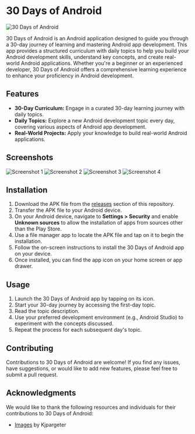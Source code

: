 # 30 Days of Android

![30 Days of Android](ic_launcher-playstore.png)

30 Days of Android is an Android application designed to guide you through a 30-day journey of learning and mastering Android app development. This app provides a structured curriculum with daily topics to help you build your Android development skills, understand key concepts, and create real-world Android applications. Whether you're a beginner or an experienced developer, 30 Days of Android offers a comprehensive learning experience to enhance your proficiency in Android development.

## Features

- **30-Day Curriculum:** Engage in a curated 30-day learning journey with daily topics.
- **Daily Topics:** Explore a new Android development topic every day, covering various aspects of Android app development.
- **Real-World Projects:** Apply your knowledge to build real-world Android applications.

## Screenshots

![Screenshot 1](images/Screenshot1.png)
![Screenshot 2](images/Screenshot2.png)
![Screenshot 3](images/Screenshot3.png)
![Screenshot 4](images/Screenshot4.png)

## Installation

1. Download the APK file from the [releases](https://github.com/username/AndroMonth/releases) section of this repository.
2. Transfer the APK file to your Android device.
3. On your Android device, navigate to **Settings > Security** and enable **Unknown sources** to allow the installation of apps from sources other than the Play Store.
4. Use a file manager app to locate the APK file and tap on it to begin the installation.
5. Follow the on-screen instructions to install the 30 Days of Android app on your device.
6. Once installed, you can find the app icon on your home screen or app drawer.

## Usage

1. Launch the 30 Days of Android app by tapping on its icon.
2. Start your 30-day journey by accessing the first-day topic.
3. Read the topic description.
4. Use your preferred development environment (e.g., Android Studio) to experiment with the concepts discussed.
5. Repeat the process for each subsequent day's topic.

## Contributing

Contributions to 30 Days of Android are welcome! If you find any issues, have suggestions, or would like to add new features, please feel free to submit a pull request.

## Acknowledgments

We would like to thank the following resources and individuals for their contributions to 30 Days of Android:

- [Images](https://www.freepik.com/author/kjpargeter) by Kjpargeter
